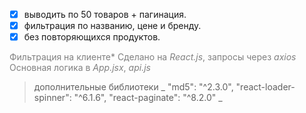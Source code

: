 - [x]  выводить по 50 товаров + пагинация.
- [x]  фильтрация по названию, цене и бренду.
- [x]  без повторяющихся продуктов.

<span style="color: gray;">Фильтрация на клиенте*</span>
<span style="color: gray;">Сделано на *React.js*, запросы через *axios*</span>
<span style="color: gray;  display: block;">Основная логика в *App.jsx*, *api.js*</span>
> дополнительные библиотеки
    _
    "md5": "^2.3.0",
    "react-loader-spinner": "^6.1.6",
    "react-paginate": "^8.2.0"
    _